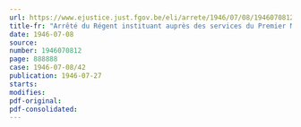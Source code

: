 ```yaml
---
url: https://www.ejustice.just.fgov.be/eli/arrete/1946/07/08/1946070812/justel
title-fr: "Arrêté du Régent instituant auprès des services du Premier Ministre un Comité consultatif permanent des traitements (abrogé par ADR 05-06-1950, art. 1)"
date: 1946-07-08
source:
number: 1946070812
page: 888888
case: 1946-07-08/42
publication: 1946-07-27
starts:
modifies:
pdf-original:
pdf-consolidated:
---
```


